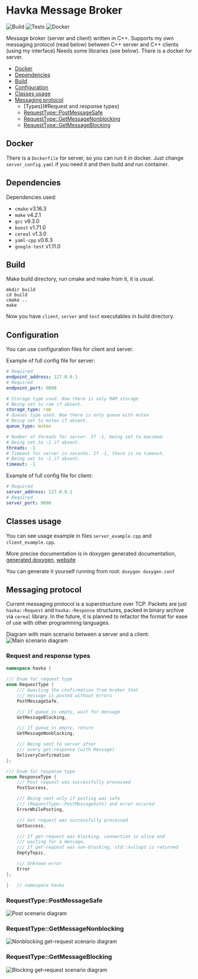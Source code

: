 # Havka Message Broker

![Build](https://img.shields.io/badge/build-passing-<COLOR>.svg)
![Tests](https://img.shields.io/badge/tests-passing-<COLOR>.svg)
![Docker](https://img.shields.io/badge/docker-present-<COLOR>.svg)

Message broker (server and client) written in C++. Supports my own messaging protocol
(read below) between C++ server and C++ clients (using my interface)
Needs some libraries (see below). There is a docker for server.

* [Docker](#docker)
* [Dependencies](#dependencies)
* [Build](#build)
* [Configuration](#configuration)
* [Classes usage](#classes-usage)
* [Messaging protocol](#messaging-protocol)
    + [Types](#Request and response types)
    + [RequestType::PostMessageSafe](#RequestType::PostMessageSafe)
    + [RequestType::GetMessageNonblocking](#RequestType::GetMessageNonblocking)
    + [RequestType::GetMessageBlocking](#RequestType::GetMessageBlocking)

## Docker

There is a `Dockerfile` for server, so you can run it in docker. Just change `server_config.yaml`
if you need it and then build and run container.

## Dependencies

Dependencies used:
- `cmake` v3.16.3
- `make` v4.2.1
- `gcc` v9.3.0
- `boost` v1.71.0
- `cereal` v1.3.0
- `yaml-cpp` v0.6.3
- `google-test` v1.11.0

## Build

Make build directory, run cmake and make from it, it is usual.
```shell
mkdir build
cd build
cmake ..
make
```
Now you have `client`, `server` and `test` executables in build directory.

## Configuration

You can use configuration files for client and server.

Example of full config file for server:
```yaml
# Required
endpoint_address: 127.0.0.1
# Required
endpoint_port: 9090

# Storage type used. Now there is only RAM storage
# Being set to ram if absent.
storage_type: ram
# Queues type used. Now there is only queue with mutex
# Being set to mutex if absent.
queue_type: mutex

# Number of threads for server. If -1, being set to maximum.
# Being set to -1 if absent.
threads: -1
# Timeout for server in seconds. If -1, there is no timeout.
# Being set to -1 if absent.
timeout: -1
```

Example of full config file for client:
```yaml
# Required
server_address: 127.0.0.1
# Required
server_port: 9090
```

## Classes usage

You can see usage example in files `server_example.cpp` and `client_example.cpp`.

More precise documentation is in doxygen generated documentation,
[generated doxygen](https://github.com/tsinin/havka-docs),
[website](https://tsinin.github.io/havka-docs/)

You can generate it yourself running from root: `doxygen doxygen.conf`

## Messaging protocol

Current messaging protocol is a superstructure over TCP. Packets are just `havka::Request`
and `havka::Response` structures, packed in binary archive via `cereal` library.
In the future, it is planned to refactor the format for ease of use with other programming languages.

Diagram with main scenario between a server and a client:
![Main scenario diagram](pictures/main_scenario.png)

### Request and response types

```c++
namespace havka {
    
/// Enum for request type
enum RequestType {
    /// Awaiting the confirmation from broker that
    /// message is posted without errors
    PostMessageSafe,

    /// If queue is empty, wait for message
    GetMessageBlocking,

    /// If queue is empty, return
    GetMessageNonblocking,

    /// Being sent to server after
    /// every get-response (with Message)
    DeliveryConfirmation
};

/// Enum for response type
enum ResponseType {
    /// Post request was successfully processed
    PostSuccess,

    /// Being sent only if posting was safe
    /// (RequestType::PostMessageSafe) and error occured
    ErrorWhilePosting,

    /// Get request was successfully processed
    GetSuccess,

    /// If get-request was blocking, connection is alive and
    /// waiting for a message.
    /// If get-request was non-blocking, std::nullopt is returned
    EmptyTopic,

    /// Unknown error
    Error
};

}   // namespace havka
```

### RequestType::PostMessageSafe

![Post scenario diagram](pictures/post_scenario.png)

### RequestType::GetMessageNonblocking

![Nonblocking get-request scenario diagram](pictures/nonblocking_get_scenario.png)

### RequestType::GetMessageBlocking

![Blocking get-request scenario diagram](pictures/blocking_get_scenario.png)

